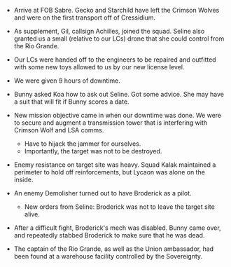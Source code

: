 - Arrive at FOB Sabre. Gecko and Starchild have left the Crimson Wolves and were on the first transport off of Cressidium.
- As supplement, Gil, callsign Achilles, joined the squad. Seline also granted us a small (relative to our LCs) drone that she could control from the Rio Grande. 
- Our LCs were handed off to the engineers to be repaired and outfitted with some new toys allowed to us by our new license level.
- We were given 9 hours of downtime. 
- Bunny asked Koa how to ask out Seline. Got some advice. She may have a suit that will fit if Bunny scores a date.

- New mission objective came in when our downtime was done. We were to secure and augment a transmission tower that is interfering with Crimson Wolf and LSA comms.
	- Have to hijack the jammer for ourselves. 
	- Importantly, the target was not to be destroyed.
- Enemy resistance on target site was heavy. Squad Kalak maintained a perimeter to hold off reinforcements, but Lycaon was alone on the inside. 
- An enemy Demolisher turned out to have Broderick as a pilot. 
	- New orders from Seline: Broderick was not to leave the target site alive.
- After a difficult fight, Broderick's mech was disabled. Bunny came over, and repeatedly stabbed Broderick to make sure that he was dead. 

- The captain of the Rio Grande, as well as the Union ambassador, had been found at a warehouse facility controlled by the Sovereignty.